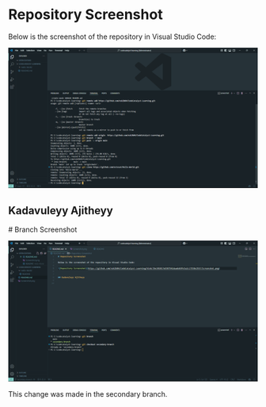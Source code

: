 ﻿# Repository Screenshot

Below is the screenshot of the repository in Visual Studio Code:

![Repository Screenshot](https://github.com/nsk2k04/CodeCatalyst-Learning/blob/3be301017e8307941daadeb9fe5a2c17938e291f/Screenshot.png)


## Kadavuleyy Ajitheyy


﻿# Branch Screenshot

![Branch Screenshot](https://github.com/nsk2k04/CodeCatalyst-Learning/blob/3fa8bcd678f3ca54ff94b5e33364d5bbbe50bb11/Screenshot%20(56).png)

This change was made in the secondary branch.
